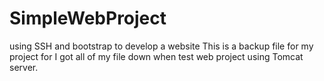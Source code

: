# SimpleWebProject
using SSH and bootstrap to develop a website
This is a backup file for my project for I got all of my file down when test web project using Tomcat server.
